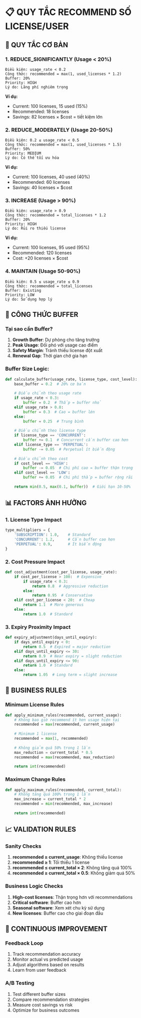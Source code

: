 # 📋 QUY TẮC RECOMMEND SỐ LICENSE/USER

## 🎯 **QUY TẮC CƠ BẢN**

### **1. REDUCE_SIGNIFICANTLY (Usage < 20%)**
```
Điều kiện: usage_rate < 0.2
Công thức: recommended = max(1, used_licenses * 1.2)
Buffer: 20%
Priority: HIGH
Lý do: Lãng phí nghiêm trọng
```

**Ví dụ:**
- Current: 100 licenses, 15 used (15%)
- Recommended: 18 licenses
- Savings: 82 licenses × $cost = tiết kiệm lớn

### **2. REDUCE_MODERATELY (Usage 20-50%)**
```
Điều kiện: 0.2 ≤ usage_rate < 0.5
Công thức: recommended = max(1, used_licenses * 1.5)
Buffer: 50%
Priority: MEDIUM
Lý do: Có thể tối ưu hóa
```

**Ví dụ:**
- Current: 100 licenses, 40 used (40%)
- Recommended: 60 licenses
- Savings: 40 licenses × $cost

### **3. INCREASE (Usage > 90%)**
```
Điều kiện: usage_rate > 0.9
Công thức: recommended = total_licenses * 1.2
Buffer: 20%
Priority: HIGH
Lý do: Rủi ro thiếu license
```

**Ví dụ:**
- Current: 100 licenses, 95 used (95%)
- Recommended: 120 licenses
- Cost: +20 licenses × $cost

### **4. MAINTAIN (Usage 50-90%)**
```
Điều kiện: 0.5 ≤ usage_rate ≤ 0.9
Công thức: recommended = total_licenses
Buffer: Existing
Priority: LOW
Lý do: Sử dụng hợp lý
```

## 🧮 **CÔNG THỨC BUFFER**

### **Tại sao cần Buffer?**
1. **Growth Buffer**: Dự phòng cho tăng trưởng
2. **Peak Usage**: Đối phó với usage cao điểm
3. **Safety Margin**: Tránh thiếu license đột xuất
4. **Renewal Gap**: Thời gian chờ gia hạn

### **Buffer Size Logic:**
```python
def calculate_buffer(usage_rate, license_type, cost_level):
    base_buffer = 0.2  # 20% cơ bản
    
    # Điều chỉnh theo usage rate
    if usage_rate < 0.3:
        buffer = 0.2  # Thấp = buffer nhỏ
    elif usage_rate > 0.8:
        buffer = 0.3  # Cao = buffer lớn
    else:
        buffer = 0.25  # Trung bình
    
    # Điều chỉnh theo license type
    if license_type == 'CONCURRENT':
        buffer += 0.1  # Concurrent cần buffer cao hơn
    elif license_type == 'PERPETUAL':
        buffer -= 0.05  # Perpetual ít biến động
    
    # Điều chỉnh theo cost
    if cost_level == 'HIGH':
        buffer -= 0.05  # Chi phí cao = buffer thận trọng
    elif cost_level == 'LOW':
        buffer += 0.05  # Chi phí thấp = buffer rộng rãi
    
    return min(0.5, max(0.1, buffer))  # Giới hạn 10-50%
```

## 📊 **FACTORS ẢNH HƯỞNG**

### **1. License Type Impact**
```python
type_multipliers = {
    'SUBSCRIPTION': 1.0,    # Standard
    'CONCURRENT': 1.2,      # Cần buffer cao hơn
    'PERPETUAL': 0.9,       # Ít biến động
}
```

### **2. Cost Pressure Impact**
```python
def cost_adjustment(cost_per_license, usage_rate):
    if cost_per_license > 100:  # Expensive
        if usage_rate < 0.3:
            return 0.8  # Aggressive reduction
        else:
            return 0.95  # Conservative
    elif cost_per_license < 20:  # Cheap
        return 1.1  # More generous
    else:
        return 1.0  # Standard
```

### **3. Expiry Proximity Impact**
```python
def expiry_adjustment(days_until_expiry):
    if days_until_expiry < 0:
        return 0.5  # Expired = major reduction
    elif days_until_expiry <= 30:
        return 0.9  # Near expiry = slight reduction
    elif days_until_expiry <= 90:
        return 1.0  # Standard
    else:
        return 1.05  # Long term = slight increase
```

## 🎯 **BUSINESS RULES**

### **Minimum License Rules**
```python
def apply_minimum_rules(recommended, current_usage):
    # Không bao giờ recommend ít hơn usage hiện tại
    recommended = max(recommended, current_usage)
    
    # Minimum 1 license
    recommended = max(1, recommended)
    
    # Không giảm quá 50% trong 1 lần
    max_reduction = current_total * 0.5
    recommended = max(recommended, max_reduction)
    
    return int(recommended)
```

### **Maximum Change Rules**
```python
def apply_maximum_rules(recommended, current_total):
    # Không tăng quá 100% trong 1 lần
    max_increase = current_total * 2
    recommended = min(recommended, max_increase)
    
    return int(recommended)
```

## 📈 **VALIDATION RULES**

### **Sanity Checks**
1. **recommended ≥ current_usage**: Không thiếu license
2. **recommended ≥ 1**: Tối thiểu 1 license
3. **recommended ≤ current_total × 2**: Không tăng quá 100%
4. **recommended ≥ current_total × 0.5**: Không giảm quá 50%

### **Business Logic Checks**
1. **High-cost licenses**: Thận trọng hơn với recommendations
2. **Critical software**: Buffer cao hơn
3. **Seasonal software**: Xem xét chu kỳ sử dụng
4. **New licenses**: Buffer cao cho giai đoạn đầu

## 🔄 **CONTINUOUS IMPROVEMENT**

### **Feedback Loop**
1. Track recommendation accuracy
2. Monitor actual vs predicted usage
3. Adjust algorithms based on results
4. Learn from user feedback

### **A/B Testing**
1. Test different buffer sizes
2. Compare recommendation strategies
3. Measure cost savings vs risk
4. Optimize for business outcomes